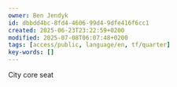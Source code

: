 ```yaml
---
owner: Ben Jendyk
id: dbbdd4bc-8fd4-4606-99d4-9dfe416f6cc1
created: 2025-06-23T23:22:59+0200
modified: 2025-07-08T06:07:48+0200
tags: [access/public, language/en, tf/quarter]
key-words: []
---
```


City core seat